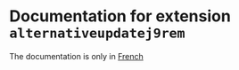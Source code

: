 # Documentation for extension `alternativeupdatej9rem`

The documentation is only in [French](docs/fr)